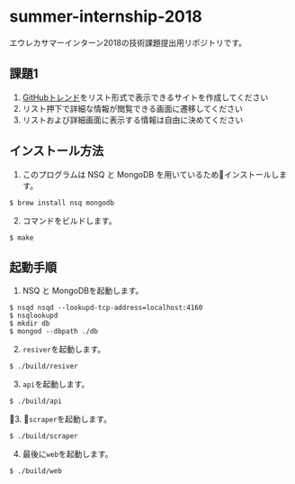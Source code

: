 # summer-internship-2018

エウレカサマーインターン2018の技術課題提出用リポジトリです。

## 課題1
1. [GitHubトレンド](https://github.com/trending)をリスト形式で表示できるサイトを作成してください
2. リスト押下で詳細な情報が閲覧できる画面に遷移してください
3. リストおよび詳細画面に表示する情報は自由に決めてください

## インストール方法

1. このプログラムは NSQ と MongoDB を用いているためインストールします。
```
$ brew install nsq mongodb
```
2. コマンドをビルドします。
```
$ make
```

## 起動手順

1. NSQ と MongoDBを起動します。
```
$ nsqd nsqd --lookupd-tcp-address=localhost:4160
$ nsqlookupd
$ mkdir db
$ mongod --dbpath ./db
```

2. `resiver`を起動します。
```
$ ./build/resiver
```

3. `api`を起動します。

```
$ ./build/api 
```
3. `scraper`を起動します。
```
$ ./build/scraper
```

4. 最後に`web`を起動します。
```
$ ./build/web
```